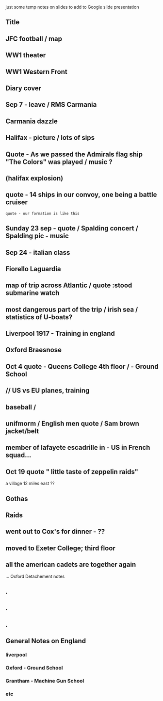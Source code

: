 just some temp notes on slides to add to Google slide presentation

## Title
## JFC football / map
## WW1 theater
## WW1 Western Front
## Diary cover
## Sep  7 - leave / RMS Carmania
## Carmania dazzle
## Halifax - picture / lots of sips
## Quote - As we passed the Admirals flag ship "The Colors" was played / music ?
## (halifax explosion)
## quote - 14 ships in our convoy, one being a battle cruiser
    quote - our formation is like this
## Sunday 23 sep - quote / Spalding concert / Spalding pic - music
## Sep 24 - italian class
## Fiorello Laguardia
## map of trip across Atlantic  / quote :stood submarine watch
## most dangerous part of the trip / irish sea / statistics of U-boats?
## Liverpool 1917  - Training in england
## Oxford Braesnose
## Oct 4 quote - Queens College 4th floor / - Ground School
## // US vs EU planes, training 
## baseball / 
## unifmorm / English men quote / Sam brown jacket/belt
## member of lafayete escadrille in - US in French squad...
## Oct 19 quote " little taste of zeppelin raids"
a village 12 miles east ??
## Gothas
## Raids
## went out to Cox's for dinner - ?? 
## moved to Exeter College; third floor
## all the american cadets are together again
... Oxford Detachement notes
## .
## .
## .
## General Notes on England
### liverpool
### Oxford - Ground School
### Grantham - Machine Gun School
### etc